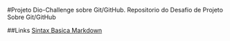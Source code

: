 #Projeto Dio-Challenge sobre Git/GitHub.
Repositorio do Desafio de Projeto Sobre Git/GitHub

##Links
[Sintax Basica Markdown](https://www.markdownguide.org)
